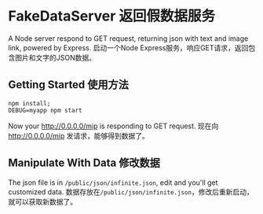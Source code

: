 # FakeDataServer 返回假数据服务

A Node server respond to GET request, returning json with text and image link, powered by Express.
启动一个Node Express服务，响应GET请求，返回包含图片和文字的JSON数据。

## Getting Started 使用方法

```
npm install;
DEBUG=myapp npm start
```

Now your http://0.0.0.0/mip is responding to GET request.
现在向 http://0.0.0.0/mip 发请求，能够得到数据了。

## Manipulate With Data 修改数据
The json file is in `/public/json/infinite.json`, edit and you'll get customized data.
数据存放在`/public/json/infinite.json`，修改后重新启动，就可以获取新数据了。

